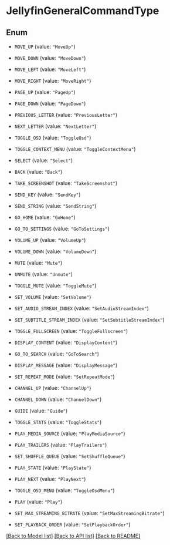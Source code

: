 # JellyfinGeneralCommandType

## Enum


* `MOVE_UP` (value: `"MoveUp"`)

* `MOVE_DOWN` (value: `"MoveDown"`)

* `MOVE_LEFT` (value: `"MoveLeft"`)

* `MOVE_RIGHT` (value: `"MoveRight"`)

* `PAGE_UP` (value: `"PageUp"`)

* `PAGE_DOWN` (value: `"PageDown"`)

* `PREVIOUS_LETTER` (value: `"PreviousLetter"`)

* `NEXT_LETTER` (value: `"NextLetter"`)

* `TOGGLE_OSD` (value: `"ToggleOsd"`)

* `TOGGLE_CONTEXT_MENU` (value: `"ToggleContextMenu"`)

* `SELECT` (value: `"Select"`)

* `BACK` (value: `"Back"`)

* `TAKE_SCREENSHOT` (value: `"TakeScreenshot"`)

* `SEND_KEY` (value: `"SendKey"`)

* `SEND_STRING` (value: `"SendString"`)

* `GO_HOME` (value: `"GoHome"`)

* `GO_TO_SETTINGS` (value: `"GoToSettings"`)

* `VOLUME_UP` (value: `"VolumeUp"`)

* `VOLUME_DOWN` (value: `"VolumeDown"`)

* `MUTE` (value: `"Mute"`)

* `UNMUTE` (value: `"Unmute"`)

* `TOGGLE_MUTE` (value: `"ToggleMute"`)

* `SET_VOLUME` (value: `"SetVolume"`)

* `SET_AUDIO_STREAM_INDEX` (value: `"SetAudioStreamIndex"`)

* `SET_SUBTITLE_STREAM_INDEX` (value: `"SetSubtitleStreamIndex"`)

* `TOGGLE_FULLSCREEN` (value: `"ToggleFullscreen"`)

* `DISPLAY_CONTENT` (value: `"DisplayContent"`)

* `GO_TO_SEARCH` (value: `"GoToSearch"`)

* `DISPLAY_MESSAGE` (value: `"DisplayMessage"`)

* `SET_REPEAT_MODE` (value: `"SetRepeatMode"`)

* `CHANNEL_UP` (value: `"ChannelUp"`)

* `CHANNEL_DOWN` (value: `"ChannelDown"`)

* `GUIDE` (value: `"Guide"`)

* `TOGGLE_STATS` (value: `"ToggleStats"`)

* `PLAY_MEDIA_SOURCE` (value: `"PlayMediaSource"`)

* `PLAY_TRAILERS` (value: `"PlayTrailers"`)

* `SET_SHUFFLE_QUEUE` (value: `"SetShuffleQueue"`)

* `PLAY_STATE` (value: `"PlayState"`)

* `PLAY_NEXT` (value: `"PlayNext"`)

* `TOGGLE_OSD_MENU` (value: `"ToggleOsdMenu"`)

* `PLAY` (value: `"Play"`)

* `SET_MAX_STREAMING_BITRATE` (value: `"SetMaxStreamingBitrate"`)

* `SET_PLAYBACK_ORDER` (value: `"SetPlaybackOrder"`)


[[Back to Model list]](../README.md#documentation-for-models) [[Back to API list]](../README.md#documentation-for-api-endpoints) [[Back to README]](../README.md)



